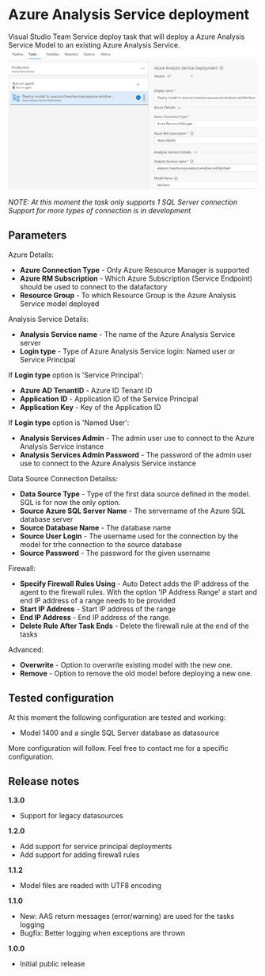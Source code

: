 # Azure Analysis Service deployment

Visual Studio Team Service deploy task that will deploy a Azure Analysis Service Model to an existing Azure Analysis Service. 
![](../images/screenshot-2.png)

*NOTE: At this moment the task only supports 1 SQL Server connection*
*Support for more types of connection is in development*

## Parameters

Azure Details:
- **Azure Connection Type** - Only Azure Resource Manager is supported
- **Azure RM Subscription** - Which Azure Subscription (Service Endpoint) should be used to connect to the datafactory
- **Resource Group** - To which Resource Group is the Azure Analysis Service model deployed

Analysis Service Details:
- **Analysis Service name** - The name of the Azure Analysis Service server
- **Login type** - Type of Azure Analysis Service login: Named user or Service Principal

If **Login type** option is 'Service Principal':
- **Azure AD TenantID** - Azure ID Tenant ID
- **Application ID** - Application ID of the Service Principal
- **Application Key** - Key of the Application ID

If **Login type** option is 'Named User': 
- **Analysis Services Admin** - The admin user use to connect to the Azure Analysis Service instance
- **Analysis Services Admin Password** - The password of the admin user use to connect to the Azure Analysis Service instance

Data Source Connection Detailss:
- **Data Source Type** - Type of the first data source defined in the model. SQL is for now the only option.
- **Source Azure SQL Server Name** - The servername of the Azure SQL database server
- **Source Database Name** - The database name
- **Source User Login** - The username used for the connection by the model for trhe connection to the source database
- **Source Password** - The password for the given username

Firewall:
- **Specify Firewall Rules Using** - Auto Detect adds the IP address of the agent to the firewall rules. With the option 'IP Address Range' a start and end IP address of a range needs to be provided
- **Start IP Address** - Start IP address of the range
- **End IP Address** - End IP address of the range.
- **Delete Rule After Task Ends** - Delete the firewall rule at the end of the tasks 

Advanced:
- **Overwrite** - Option to overwrite existing model with the new one.
- **Remove** - Option to remove the old model before deploying a new one.

## Tested configuration

At this moment the following configuration are tested and working:
- Model 1400 and a single SQL Server database as datasource

More configuration will follow. Feel free to contact me for a specific configuration.

## Release notes

**1.3.0**
- Support for legacy datasources

**1.2.0**
- Add support for service principal deployments
- Add support for adding firewall rules

**1.1.2**
- Model files are readed with UTF8 encoding

**1.1.0**
- New: AAS return messages (error/warning) are used for the tasks logging
- Bugfix: Better logging when exceptions are thrown

**1.0.0**
- Initial public release